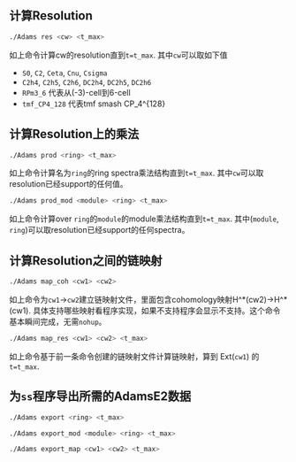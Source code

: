 ## 计算Resolution
```bash
./Adams res <cw> <t_max>
```
如上命令计算cw的resolution直到`t=t_max`. 其中`cw`可以取如下值
* `S0`, `C2`, `Ceta`, `Cnu`, `Csigma`
* `C2h4`, `C2h5`, `C2h6`, `DC2h4`, `DC2h5`, `DC2h6`
* `RPm3_6` 代表从(-3)-cell到6-cell
* `tmf_CP4_128` 代表tmf smash CP_4^{128}

## 计算Resolution上的乘法
```bash
./Adams prod <ring> <t_max>
```
如上命令计算名为`ring`的ring spectra乘法结构直到`t=t_max`. 其中`cw`可以取resolution已经support的任何值。

```bash
./Adams prod_mod <module> <ring> <t_max>
```
如上命令计算over `ring`的`module`的module乘法结构直到`t=t_max`. 其中(`module`, `ring`)可以取resolution已经support的任何spectra。

## 计算Resolution之间的链映射
```bash
./Adams map_coh <cw1> <cw2>
```
如上命令为`cw1`->`cw2`建立链映射文件，里面包含cohomology映射H^\*(cw2)->H^\*(cw1). 具体支持哪些映射看程序实现，如果不支持程序会显示不支持。这个命令基本瞬间完成，无需`nohup`。

```bash
./Adams map_res <cw1> <cw2> <t_max>
```
如上命令基于前一条命令创建的链映射文件计算链映射，算到 Ext(`cw1`) 的 `t=t_max`.

## 为`ss`程序导出所需的AdamsE2数据
```bash
./Adams export <ring> <t_max>
```
```bash
./Adams export_mod <module> <ring> <t_max>
```
```bash
./Adams export_map <cw1> <cw2> <t_max>
```


